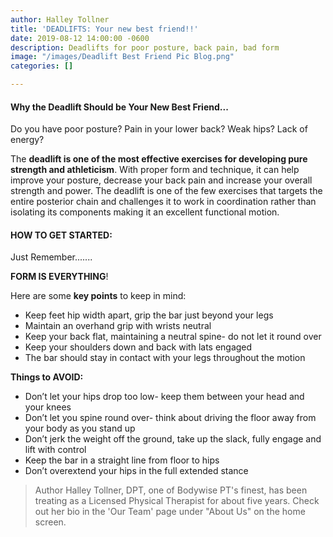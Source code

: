 ```yaml
---
author: Halley Tollner
title: 'DEADLIFTS: Your new best friend!!'
date: 2019-08-12 14:00:00 -0600
description: Deadlifts for poor posture, back pain, bad form
image: "/images/Deadlift Best Friend Pic Blog.png"
categories: []

---
```

#### **Why the Deadlift Should be Your New Best Friend...**

Do you have poor posture? Pain in your lower back? Weak hips? Lack of energy?

The **deadlift is one of the most effective exercises for developing pure strength and athleticism**. With proper form and technique, it can help improve your posture, decrease your back pain and increase your overall strength and power. The deadlift is one of the few exercises that targets the entire posterior chain and challenges it to work in coordination rather than isolating its components making it an excellent functional motion.

#### HOW TO GET STARTED:

Just Remember.......

**FORM IS EVERYTHING**! 

Here are some **key points** to keep in mind: 

* Keep feet hip width apart, grip the bar just beyond your legs
* Maintain an overhand grip with wrists neutral
* Keep your back flat, maintaining a neutral spine- do not let it round over
* Keep your shoulders down and back with lats engaged
* The bar should stay in contact with your legs throughout the motion

**Things to AVOID:**

* Don’t let your hips drop too low- keep them between your head and your knees
* Don’t let you spine round over- think about driving the floor away from your body as you stand up
* Don’t jerk the weight off the ground, take up the slack, fully engage and lift with control
* Keep the bar in a straight line from floor to hips
* Don’t overextend your hips in the full extended stance

> 
>
> Author Halley Tollner, DPT, one of Bodywise PT's finest, has been treating as a Licensed Physical Therapist for about five years. Check out her bio in the 'Our Team' page under "About Us" on the home screen. 
